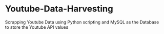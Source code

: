 # Youtube-Data-Harvesting
Scrapping Youtube Data using Python scripting and MySQL as the Database to store the Youtube API values
